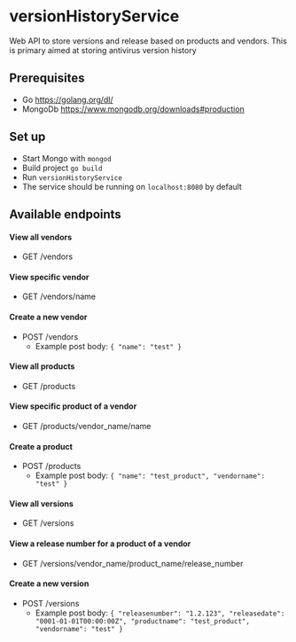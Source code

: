 # versionHistoryService
Web API to store versions and release based on products and vendors. This is primary aimed at storing antivirus version history

## Prerequisites
* Go https://golang.org/dl/
* MongoDb https://www.mongodb.org/downloads#production

## Set up
* Start Mongo with `mongod`
* Build project `go build`
* Run `versionHistoryService`
* The service should be running on `localhost:8080` by default

## Available endpoints

#### View all vendors
* GET /vendors

#### View specific vendor
* GET /vendors/name

#### Create a new vendor
* POST /vendors
  * Example post body: `{ "name": "test" }`

#### View all products
* GET /products

#### View specific product of a vendor
* GET /products/vendor_name/name

#### Create a product
* POST /products
  * Example post body: `{ "name": "test_product", "vendorname": "test" }`

#### View all versions
* GET /versions

#### View a release number for a product of a vendor
* GET /versions/vendor_name/product_name/release_number

#### Create a new version
* POST /versions
  * Example post body: `{ "releasenumber": "1.2.123", "releasedate": "0001-01-01T00:00:00Z", "productname": "test_product", "vendorname": "test" }`
